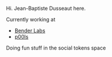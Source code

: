 Hi. Jean-Baptiste Dusseaut here. 

Currently working at
* [Bender Labs](https://github.com/bender-labs)
* [p00ls](https://github.com/p00ls)

Doing fun stuff in the social tokens space

